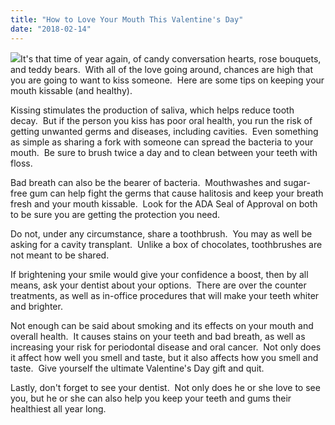 ```yaml
---
title: "How to Love Your Mouth This Valentine's Day"
date: "2018-02-14"
---
```


![](/images/valentines-day-dental-health-fairfield-ca-1024x665.jpeg)It's that time of year again, of candy conversation hearts, rose bouquets, and teddy bears.  With all of the love going around, chances are high that you are going to want to kiss someone.  Here are some tips on keeping your mouth kissable (and healthy).

Kissing stimulates the production of saliva, which helps reduce tooth decay.  But if the person you kiss has poor oral health, you run the risk of getting unwanted germs and diseases, including cavities.  Even something as simple as sharing a fork with someone can spread the bacteria to your mouth.  Be sure to brush twice a day and to clean between your teeth with floss.

Bad breath can also be the bearer of bacteria.  Mouthwashes and sugar-free gum can help fight the germs that cause halitosis and keep your breath fresh and your mouth kissable.  Look for the ADA Seal of Approval on both to be sure you are getting the protection you need.

Do not, under any circumstance, share a toothbrush.  You may as well be asking for a cavity transplant.  Unlike a box of chocolates, toothbrushes are not meant to be shared.

If brightening your smile would give your confidence a boost, then by all means, ask your dentist about your options.  There are over the counter treatments, as well as in-office procedures that will make your teeth whiter and brighter.

Not enough can be said about smoking and its effects on your mouth and overall health.  It causes stains on your teeth and bad breath, as well as increasing your risk for periodontal disease and oral cancer.  Not only does it affect how well you smell and taste, but it also affects how you smell and taste.  Give yourself the ultimate Valentine's Day gift and quit.

Lastly, don't forget to see your dentist.  Not only does he or she love to see you, but he or she can also help you keep your teeth and gums their healthiest all year long.
